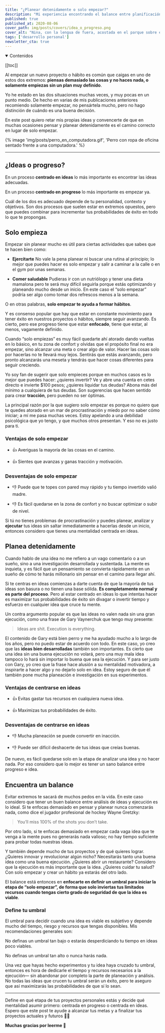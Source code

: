 ```yaml
---
title: "¿Planear detenidamente o solo empezar?"
description: "Mi experiencia encontrando el balance entre planificación y ejecución de ideas."
published: true
published_at: 2020-08-06
cover_path: img/posts/covers/idea_o_progreso.png
cover_alt: "Nina, con la lengua de fuera, acostada en el parque sobre el pasto"
tags: ['desarrollo personal']
newsletter_cta: true
---
```


<details open>
  <summary>
    Contenidos
  </summary>

  [[toc]]

</details>

Al empezar un nuevo proyecto o hábito es común que caigas en uno de estos dos extremos: **piensas demasiado las cosas y no haces nada, o solamente empiezas sin un plan muy definido**.

Yo he estado en las dos situaciones muchas veces, y muy pocas en un punto medio. De hecho en varias de mis publicaciones anteriores recomiendo solamente empezar, no pensártela mucho, pero no hago distinción de cuándo es una buena decisión.

En este post quiero retar mis propias ideas y convencerte de que en muchas ocasiones pensar y planear detenidamente es el camino correcto en lugar de solo empezar.

{% image 'img/posts/perro_en_computadora.gif', 'Perro con ropa de oficina sentado frente a una computadora.' %}

***

## ¿Ideas o progreso?

En un proceso **centrado en ideas** lo más importante es encontrar las ideas adecuadas.

En un proceso **centrado en progreso** lo más importante es empezar ya.

Cuál de los dos es adecuado depende de tu personalidad, contexto y objetivos. Son dos procesos que suelen estar en extremos opuestos, pero que puedes combinar para incrementar tus probabilidades de éxito en todo lo que te propongas.

## Solo empieza

Empezar sin planear mucho es útil para ciertas actividades que sabes que te hacen bien como:

- **Ejercitarte**
  No vale la pena planear ni buscar una rutina al principio; lo mejor que puedes hacer es solo empezar y salir a caminar a la calle o en el gym por unas semanas.

- **Comer saludable**
  Pudieras ir con un nutriólogo y tener una dieta mamalona pero te será muy difícil seguirla porque estás optimizando y planeando mucho desde un inicio. En este caso el “solo empezar” podría ser algo como tomar dos refrescos menos a la semana.

O en otras palabras, **solo empezar te ayuda a formar hábitos**.

Y es consenso popular que hay que estar en constante movimiento para tener éxito en nuestros proyectos o hábitos, siempre seguir avanzando. Es cierto, pero ese progreso tiene que estar **enfocado**, tiene que estar, al menos, vagamente definido.

Cuando “solo empiezas” es muy fácil quedarte ahí atorado dando vueltas en lo básico, en tu zona de confort y olvidas que el propósito final no era empezar, sino alcanzar una meta o crear algo de valor. Hacer las cosas solo por hacerlas no te llevará muy lejos. Sentirás que estás avanzando, pero pronto alcanzarás una meseta y tendrás que hacer cosas diferentes para seguir creciendo.

Yo soy fan de sugerir que solo empieces porque en muchos casos es lo mejor que puedes hacer: ¿quieres invertir? Ve y abre una cuenta en cetes directo e invierte $100 pesos; ¿quieres liquidar tus deudas? Abona más del mínimo a cualquiera de tus deudas. Son sugerencias que hacen sentido para crear **tracción**, pero pueden no ser óptimas.

La principal razón por la que sugiero solo empezar es porque no quiero que te quedes atorado en un mar de procrastinación y miedo por no saber cómo iniciar; a mí me pasa muchas veces. Estoy apelando a una debilidad psicológica que yo tengo, y que muchos otros presentan. Y eso no es justo para ti.

### Ventajas de solo empezar

- 👍 Averiguas la mayoría de las cosas en el camino.

- 👍 Sientes que avanzas y ganas tracción y motivación.

### Desventajas de solo empezar

- 👎 Puede que te topes con pared muy rápido y tu tiempo invertido valió madre.

- 👎 Es fácil quedarse en la zona de confort y no buscar optimizar o subir de nivel.

Si tú no tienes problemas de procrastinación y puedes planear, analizar y **ejecutar** tus ideas sin saltar inmediatamente a hacerlas desde un inicio, entonces considero que tienes una mentalidad centrada en ideas.

## Planea detenidamente

Cuando hablo de una idea no me refiero a un vago comentario o a un sueño, sino a una investigación desarrollada y sustentada. La mente es inquieta, y es fácil que un pensamiento se convierta rápidamente en un sueño de cómo te harás millonario sin pensar en el camino para llegar ahí.

Si te centras en ideas comienzas a darte cuenta de que la mayoría de tus ideas son basura o no tienen una base sólida. **Es completamente normal y es parte del proceso**. Pero al estar centrado en ideas lo que intentas hacer es maximizar tus probabilidades de éxito sin divagar o invertir tiempo y esfuerzo en cualquier idea que cruce tu mente.

Un contra argumento popular es que las ideas no valen nada sin una gran ejecución, como una frase de Gary Vaynerchuk que tengo muy presente:

> Ideas are shit. Execution is everything.

El contenido de Gary está bien perro y me ha ayudado mucho a lo largo de los años, pero no puedo estar de acuerdo con todo. En este caso, yo creo que las **ideas bien desarrolladas** también son importantes. Es cierto que una idea sin una buena ejecución no volará, pero una muy mala idea tampoco lo hará sin importar lo buena que sea la ejecución. Y para ser justo con Gary, yo creo que la frase hace alusión a su mentalidad motivadora, a inspirarte a hacer algo y no dejarlo solo en idea. Estoy seguro de que él también pone mucha planeación e investigación en sus experimentos.

### Ventajas de centrarse en ideas

- 👍 Evitas gastar tus recursos en cualquiera nueva idea.

- 👍 Maximizas tus probabilidades de éxito.

### Desventajas de centrarse en ideas

- 👎 Mucha planeación se puede convertir en inacción.

- 👎 Puede ser difícil deshacerte de tus ideas que creías buenas.

De nuevo, es fácil quedarse solo en la etapa de analizar una idea y no hacer nada. Por eso considero que lo mejor es tener un sano balance entre progreso e idea.

## Encuentra un balance

Evitar extremos te sacará de muchos pedos en la vida. En este caso considero que tener un buen balance entre análisis de ideas y ejecución es lo ideal. Si te enfocas demasiado en pensar y planear nunca comenzarás nada, como dice el jugador profesional de hockey Wayne Gretzky:

> You’ll miss 100% of the shots you don’t take.

Por otro lado, si te enfocas demasiado en empezar cada vaga idea que te venga a la mente pues no generarás nada valioso; no hay tiempo suficiente para probar todas nuestras ideas.

Y también depende mucho de tus proyectos y de qué quieres lograr. ¿Quieres innovar y revolucionar algún nicho? Necesitarás tanto una buena idea como una buena ejecución. ¿Quieres abrir un restaurante? Considero que la ejecución es más importante que la idea. ¿Quieres cuidar tu salud? Con solo empezar y crear un hábito ya estarás del otro lado.

El balance está entonces en **enfocarte en definir un umbral para iniciar la etapa de “solo empezar”, de forma que solo inviertas tus limitados recursos cuando tengas cierto grado de seguridad de que la idea es viable**.

### Define tu umbral

El umbral para decidir cuando una idea es viable es subjetivo y depende mucho del tiempo, riesgo y recursos que tengas disponibles. Mis recomendaciones generales son:

No definas un umbral tan bajo o estarás desperdiciando tu tiempo en ideas poco viables.

No definas un umbral tan alto o nunca harás nada.

Una vez que hayas hecho experimentos y tu idea haya cruzado tu umbral, entonces es hora de dedicarle el tiempo y recursos necesarios a la ejecución— sin abandonar por completo la parte de planeación y análisis. No todas las ideas que crucen tu umbral serán un éxito, pero te aseguro que así maximizarás las probabilidades de que sí lo sean.

***

Define en qué etapa de tus proyectos personales estás y decide qué mentalidad asumir primero: centrada en progreso o centrada en ideas. Espero que este post te ayude a alcanzar tus metas y a finalizar tus proyectos actuales y futuros 🙌🏼

**Muchas gracias por leerme 💛**
